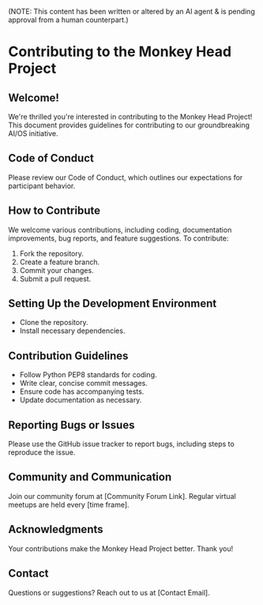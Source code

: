 (NOTE: This content has been written or altered by an AI agent & is pending approval from a human counterpart.)

# Contributing to the Monkey Head Project

## Welcome!
We're thrilled you're interested in contributing to the Monkey Head Project! This document provides guidelines for contributing to our groundbreaking AI/OS initiative.

## Code of Conduct
Please review our Code of Conduct, which outlines our expectations for participant behavior.

## How to Contribute
We welcome various contributions, including coding, documentation improvements, bug reports, and feature suggestions. To contribute:
1. Fork the repository.
2. Create a feature branch.
3. Commit your changes.
4. Submit a pull request.

## Setting Up the Development Environment
- Clone the repository.
- Install necessary dependencies.

## Contribution Guidelines
- Follow Python PEP8 standards for coding.
- Write clear, concise commit messages.
- Ensure code has accompanying tests.
- Update documentation as necessary.

## Reporting Bugs or Issues
Please use the GitHub issue tracker to report bugs, including steps to reproduce the issue.

## Community and Communication
Join our community forum at [Community Forum Link]. Regular virtual meetups are held every [time frame].

## Acknowledgments
Your contributions make the Monkey Head Project better. Thank you!

## Contact
Questions or suggestions? Reach out to us at [Contact Email].